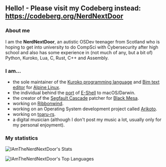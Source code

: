 ## Hello! - Please visit my Codeberg instead: https://codeberg.org/NerdNextDoor

### About me
I am the **NerdNextDoor**, an autistic OSDev teenager from Scotland who is hoping to get into university to do CompSci with Cybersecurity after high school and also has some experience in (not much of any, but a bit of) Python, Kuroko, Lua, C, Rust, C++ and Assembly.

### I am...

- the sole maintainer of the [Kuroko programming language](https://kuroko-lang.github.io) and [Bim text editor](https://github.com/klange/bim) for [Alpine Linux](https://alpinelinux.org/).
- the individual behind the [port](https://codeberg.org/NerdNextDoor/esh-darwin) of [E-Shell](https://github.com/klange/toaruos/blob/master/apps/esh.c) to macOS/Darwin.
- the creator of the [Segfault Cascade](https://codeberg.org/NerdNextDoor/segfaultcascade) patcher for [Black Mesa](https://www.crowbarcollective.com/games/black-mesa).
- working on [Ribbonwind](https://codeberg.org/NerdNextDoor/Ribbonwind).
- working on an Operating System development project called [Arikoto](https://arikoto.nerdnextdoor.net).
- working on [toaru-rs](https://codeberg.org/NerdNextDoor/toaru-rs).
- a digital musician (although I don't post my music a lot, usually only for my personal enjoyment).

### My statistics

![IAmTheNerdNextDoor's Stats](https://github-readme-stats.vercel.app/api?username=IAmTheNerdNextDoor&theme=vue-dark&show_icons=true&hide_border=true&layout=compact)

![IAmTheNerdNextDoor's Top Languages](https://github-readme-stats.vercel.app/api/top-langs/?username=IAmTheNerdNextDoor&theme=vue-dark&hide_border=true&layout=compact)
